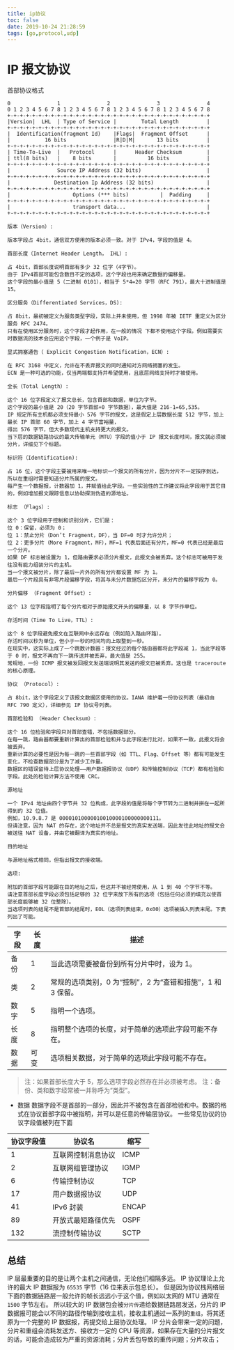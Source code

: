 ```yaml
---
title: ip协议
toc: false
date: 2019-10-24 21:28:59
tags: [go,protocol,udp]
---
```

# IP 报文协议

首部协议格式

```
0               1               2               3               4
0 1 2 3 4 5 6 7 8 1 2 3 4 5 6 7 8 1 2 3 4 5 6 7 8 1 2 3 4 5 6 7 8
+-+-+-+-+-+-+-+-+-+-+-+-+-+-+-+-+-+-+-+-+-+-+-+-+-+-+-+-+-+-+-+-+
|Version|  LHL  | Type of Service |        Total Length         |
+-+-+-+-+-+-+-+-+-+-+-+-+-+-+-+-+-+-+-+-+-+-+-+-+-+-+-+-+-+-+-+-+
|  Identification(fragment Id)    |Flags|  Fragment Offset      |
|           16 bits               |R|D|M|       13 bits         |
+-+-+-+-+-+-+-+-+-+-+-+-+-+-+-+-+-+-+-+-+-+-+-+-+-+-+-+-+-+-+-+-+
| Time-To-Live  |   Protocol      |      Header Checksum        |
| ttl(8 bits)   |    8 bits       |          16 bits            |
+-+-+-+-+-+-+-+-+-+-+-+-+-+-+-+-+-+-+-+-+-+-+-+-+-+-+-+-+-+-+-+-+
|               Source IP Address (32 bits)                     |
+-+-+-+-+-+-+-+-+-+-+-+-+-+-+-+-+-+-+-+-+-+-+-+-+-+-+-+-+-+-+-+-+
|              Destination Ip Address (32 bits)                 |
+-+-+-+-+-+-+-+-+-+-+-+-+-+-+-+-+-+-+-+-+-+-+-+-+-+-+-+-+-+-+-+-+
|                    Options (*** bits)          |  Padding     |
+-+-+-+-+-+-+-+-+-+-+-+-+-+-+-+-+-+-+-+-+-+-+-+-+-+-+-+-+-+-+-+-+
|                    transport data...                          |
+-+-+-+-+-+-+-+-+-+-+-+-+-+-+-+-+-+-+-+-+-+-+-+-+-+-+-+-+-+-+-+-+
```
`版本（Version）:`

```
版本字段占 4bit，通信双方使用的版本必须一致。对于 IPv4，字段的值是 4。
```

`首部长度（Internet Header Length， IHL）:`

```
占 4bit，首部长度说明首部有多少 32 位字（4字节）。
由于 IPv4首部可能包含数目不定的选项，这个字段也用来确定数据的偏移量。
这个字段的最小值是 5（二进制 0101），相当于 5*4=20 字节（RFC 791），最大十进制值是 15。

```

`区分服务（Differentiated Services，DS): `

```
占 8bit，最初被定义为服务类型字段，实际上并未使用，但 1998 年被 IETF 重定义为区分服务 RFC 2474。
只有在使用区分服务时，这个字段才起作用，在一般的情况 下都不使用这个字段。例如需要实时数据流的技术会应用这个字段，一个例子是 VoIP。
```

`显式拥塞通告（ Explicit Congestion Notification，ECN）:`
```
在 RFC 3168 中定义，允许在不丢弃报文的同时通知对方网络拥塞的发生。
ECN 是一种可选的功能，仅当两端都支持并希望使用，且底层网络支持时才被使用。
```

`全长（Total Length）:`
```
这个 16 位字段定义了报文总长，包含首部和数据，单位为字节。
这个字段的最小值是 20（20 字节首部+0 字节数据），最大值是 216-1=65,535。
IP 规定所有主机都必须支持最小 576 字节的报文，这是假定上层数据长度 512 字节，加上最长 IP 首部 60 字节，加上 4 字节富裕量，
得出 576 字节，但大多数现代主机支持更大的报文。
当下层的数据链路协议的最大传输单元（MTU）字段的值小于 IP 报文长度时间，报文就必须被分片，详细见下个标题。
```

`标识符（Identification):`
```
占 16 位，这个字段主要被用来唯一地标识一个报文的所有分片，因为分片不一定按序到达，所以在重组时需要知道分片所属的报文。
每产生一个数据报，计数器加 1，并赋值给此字段。一些实验性的工作建议将此字段用于其它目的，例如增加报文跟踪信息以协助探测伪造的源地址。
```

`标志 （Flags）:`
```
这个 3 位字段用于控制和识别分片，它们是：
位 0：保留，必须为 0； 
位 1：禁止分片（Don’t Fragment，DF），当 DF=0 时才允许分片； 
位 2：更多分片（More Fragment，MF），MF=1 代表后面还有分片，MF=0 代表已经是最后一个分片。 
如果 DF 标志被设置为 1，但路由要求必须分片报文，此报文会被丢弃。这个标志可被用于发往没有能力组装分片的主机。
当一个报文被分片，除了最后一片外的所有分片都设置 MF 为 1。
最后一个片段具有非零片段偏移字段，将其与未分片数据包区分开，未分片的偏移字段为 0。
```

`分片偏移 （Fragment Offset）:`
```
这个 13 位字段指明了每个分片相对于原始报文开头的偏移量，以 8 字节作单位。
```

`存活时间（Time To Live，TTL）:`
```
这个 8 位字段避免报文在互联网中永远存在（例如陷入路由环路）。
存活时间以秒为单位，但小于一秒的时间均向上取整到一秒。
在现实中，这实际上成了一个跳数计数器：报文经过的每个路由器都将此字段减 1，当此字段等于 0 时，报文不再向下一跳传送并被丢弃，最大值是 255。
常规地，一份 ICMP 报文被发回报文发送端说明其发送的报文已被丢弃。这也是 traceroute 的核心原理。
```

`协议 （Protocol）:`
```
占 8bit，这个字段定义了该报文数据区使用的协议。IANA 维护着一份协议列表（最初由 RFC 790 定义），详细参见 IP 协议号列表。
```

`首部检验和 （Header Checksum）:`
```
这个 16 位检验和字段只对首部查错，不包括数据部分。
在每一跳，路由器都要重新计算出的首部检验和并与此字段进行比对，如果不一致，此报文将会被丢弃。
重新计算的必要性是因为每一跳的一些首部字段（如 TTL、Flag、Offset 等）都有可能发生变化，不检查数据部分是为了减少工作量。
数据区的错误留待上层协议处理——用户数据报协议（UDP）和传输控制协议（TCP）都有检验和字段。此处的检验计算方法不使用 CRC。
```

`源地址`


```
一个 IPv4 地址由四个字节共 32 位构成，此字段的值是将每个字节转为二进制并拼在一起所得到的 32 位值。
例如，10.9.8.7 是 00001010000010010000100000000111。
但请注意，因为 NAT 的存在，这个地址并不总是报文的真实发送端，因此发往此地址的报文会被送往 NAT 设备，并由它被翻译为真实的地址。
```


`目的地址`
```
与源地址格式相同，但指出报文的接收端。
```

`选项:`
```
附加的首部字段可能跟在目的地址之后，但这并不被经常使用，从 1 到 40 个字节不等。
请注意首部长度字段必须包括足够的 32 位字来放下所有的选项（包括任何必须的填充以使首部长度能够被 32 位整除）。
当选项列表的结尾不是首部的结尾时，EOL（选项列表结束，0x00）选项被插入列表末尾。下表列出了可能。
```

字段 | 长度 |描述
---|--------|-------
备份	|1	|当此选项需要被备份到所有分片中时，设为 1。
类	|2|	常规的选项类别，0 为“控制”，2 为“查错和措施”，1 和 3 保留。
数字	|5|	指明一个选项。
长度	|8|	指明整个选项的长度，对于简单的选项此字段可能不存在。
数据	|可变|	选项相关数据，对于简单的选项此字段可能不存在。

>注：如果首部长度大于 5，那么选项字段必然存在并必须被考虑。
注：备份、类和数字经常被一并称呼为“类型”。

- 数据 数据字段不是首部的一部分，因此并不被包含在首部检验和中。数据的格式在协议首部字段中被指明，并可以是任意的传输层协议。 一些常见协议的协议字段值被列在下面


协议字段值 |	协议名 |	缩写
---------|--------|-----
1	|互联网控制消息协议	|ICMP
2	|互联网组管理协议	|IGMP
6	|传输控制协议|	TCP
17	|用户数据报协议	|UDP
41	|IPv6 封装	|ENCAP
89	|开放式最短路径优先	|OSPF
132	|流控制传输协议|SCTP


## 总结


IP 层最重要的目的是让两个主机之间通信，无论他们相隔多远。
IP 协议理论上允许的最大 IP 数据报为 `65535` 字节（16 位来表示包总长）。
但是因为协议栈网络层下面的数据链路层一般允许的帧长远远小于这个值，例如以太网的 MTU 通常在 `1500` 字节左右。
所以较大的 IP 数据包会被`分片传`递给数据链路层发送，分片的 IP 数据报可能会以不同的路径传输到接收主机，接收主机通过一系列的`重组`，将其还原为一个完整的 IP 数据报，再提交给上层协议处理。
IP 分片会带来一定的问题，分片和重组会消耗发送方、接收方一定的 CPU 等资源，如果存在大量的分片报文的话，可能会造成较为严重的资源消耗；分片丢包导致的重传问题；分片攻击；

